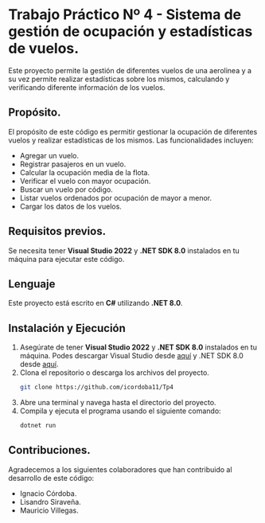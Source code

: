 # Trabajo Práctico Nº 4 - Sistema de gestión de ocupación y estadísticas de vuelos.

Este proyecto permite la gestión de diferentes vuelos de una aerolinea y a su vez permite realizar estadísticas sobre los mismos, calculando y verificando diferente información de los vuelos.

## Propósito.

El propósito de este código es permitir gestionar la ocupación de diferentes vuelos y realizar estadísticas de los mismos. Las funcionalidades incluyen:
- Agregar un vuelo.
- Registrar pasajeros en un vuelo.
- Calcular la ocupación media de la flota.
- Verificar el vuelo con mayor ocupación.
- Buscar un vuelo por código.
- Listar vuelos ordenados por ocupación de mayor a menor.
- Cargar los datos de los vuelos.

## Requisitos previos.

Se necesita tener **Visual Studio 2022** y **.NET SDK 8.0** instalados en tu máquina para ejecutar este código.

## Lenguaje

Este proyecto está escrito en **C#** utilizando **.NET 8.0**.

## Instalación y Ejecución

1. Asegúrate de tener **Visual Studio 2022** y **.NET SDK 8.0** instalados en tu máquina. Podes descargar Visual Studio desde [aquí](https://visualstudio.microsoft.com/es/) y .NET SDK 8.0 desde [aquí](https://dotnet.microsoft.com/download).
2. Clona el repositorio o descarga los archivos del proyecto.
   ```bash
   git clone https://github.com/icordoba11/Tp4
3. Abre una terminal y navega hasta el directorio del proyecto.
4. Compila y ejecuta el programa usando el siguiente comando:
   ```bash
   dotnet run

## Contribuciones.

Agradecemos a los siguientes colaboradores que han contribuido al desarrollo de este código:

- Ignacio Córdoba.
- Lisandro Siraveña.
- Mauricio Villegas.
